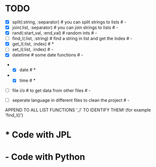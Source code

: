 # TODO
- [X] split(:string, :separator) # you can split strings to lists # -
- [X] join(:list, :separator) # you can join strings to lists # -
- [X] rand(:start_val, :end_val) # random ints # -
- [ ] find_l(:list, :string) # find a string in list and get the index # -
- [X] get_l(:list, :index) # *
- [ ] set_l(:list, :index) # -
- [X] datetime # some date functions # -
- - [X] date # *
- - [X] time # *
- [ ] file i/o # to get data from other files # -
- [ ] seperate language in different files to clean the project # -


APPEND TO ALL LIST FUNCTIONS '_l' TO IDENTIFY THEM! (for example 'find_l()')

# * Code with JPL
# - Code with Python